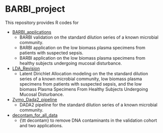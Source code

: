 # BARBI_project

This repository provides R codes for 
- [BARBI_applications](https://github.com/PratheepaJ/BARBI_project/tree/master/BARBI_applications)
    - BARBI validation on the standard dilution series of a known microbial community.
    - BARBI application on the low biomass plasma specimens from patients with suspected sepsis.
    - BARBI application on the low biomass plasma specimens from healthy subjects undergoing mucosal disturbance.
-  [LDA_Revision](https://github.com/PratheepaJ/BARBI_project/tree/master/LDA_Revision)
    - Latent Dirichlet Allocation modeling on the the standard dilution series of a known microbial community, low biomass plasma specimens from patients with suspected sepsis, and the low biomass Plasma Specimens From Healthy Subjects Undergoing Mucosal Disturbance.
- [Zymo_Dada2_pipeline](https://github.com/PratheepaJ/BARBI_project/tree/master/Zymo_Dada2_pipeline)
    - DADA2 pipeline for the standard dilution series of a known microbial community.
- [decontam_for_all_data](https://github.com/PratheepaJ/BARBI_project/tree/master/decontam_for_all_data)
    - {\tt decontam} to remove DNA contaminants in the validation cohort and two applications. 
  
